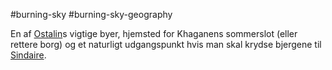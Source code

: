 #burning-sky #burning-sky-geography

En af [Ostalin](./Ostalin.md)s vigtige byer, hjemsted for Khaganens sommerslot (eller rettere borg) og et naturligt udgangspunkt hvis man skal krydse bjergene til [Sindaire](./Sindaire.md).
